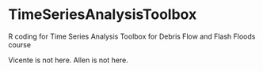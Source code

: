 # TimeSeriesAnalysisToolbox
R coding for Time Series Analysis Toolbox for Debris Flow and Flash Floods course


Vicente is not here.
Allen is not here.